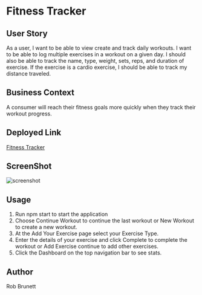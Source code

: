 # Fitness Tracker

## User Story

As a user, I want to be able to view create and track daily workouts. I want to be able to log multiple exercises in a workout on a given day. I should also be able to track the name, type, weight, sets, reps, and duration of exercise. If the exercise is a cardio exercise, I should be able to track my distance traveled.

## Business Context

A consumer will reach their fitness goals more quickly when they track their workout progress.

## Deployed Link

[Fitness Tracker](https://afternoon-journey-13147.herokuapp.com/?id=6111ba9b9a1364001506d07c)

## ScreenShot

![screenshot](/Users/rb3/Desktop/Bootcamp/fitness_tracker/fit.png)

## Usage

1. Run npm start to start the application
2. Choose Continue Workout to continue the last workout or New Workout to create a new workout.
3. At the Add Your Exercise page select your Exercise Type.
4. Enter the details of your exercise and click Complete to complete the workout or Add Exercise continue to add other exercises.
5. Click the Dashboard on the top navigation bar to see stats.

## Author

Rob Brunett
